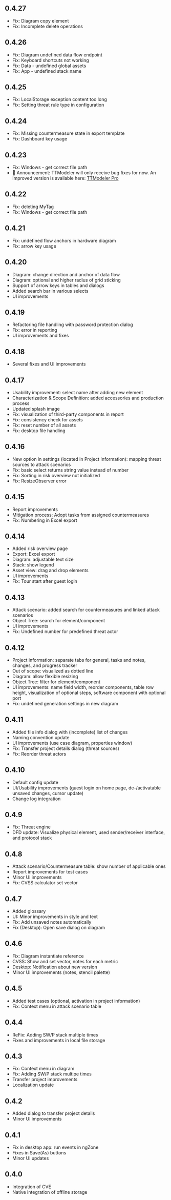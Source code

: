 ## 0.4.27

* Fix: Diagram copy element
* Fix: Incomplete delete operations

## 0.4.26

* Fix: Diagram undefined data flow endpoint
* Fix: Keyboard shortcuts not working
* Fix: Data - undefined global assets
* Fix: App - undefined stack name

## 0.4.25

* Fix: LocalStorage exception content too long
* Fix: Setting threat rule type in configuration

## 0.4.24

* Fix: Missing countermeasure state in export template
* Fix: Dashboard key usage

## 0.4.23

* Fix: Windows - get correct file path
* 📢 Announcement: TTModeler will only receive bug fixes for now. An improved version is available here: [TTModeler Pro](https://emgarde.de)

## 0.4.22

* Fix: deleting MyTag
* Fix: Windows - get correct file path

## 0.4.21

* Fix: undefined flow anchors in hardware diagram
* Fix: arrow key usage

## 0.4.20

* Diagram: change direction and anchor of data flow
* Diagram: optional and higher radius of grid sticking
* Support of arrow keys in tables and dialogs
* Added search bar in various selects 
* UI improvements

## 0.4.19

* Refactoring file handling with password protection dialog
* Fix: error in reporting
* UI improvements and fixes

## 0.4.18

* Several fixes and UI improvements

## 0.4.17

* Usability improvement: select name after adding new element
* Characterization & Scope Definition: added accessories and production process
* Updated splash image
* Fix: visualization of third-party components in report
* Fix: consistency check for assets
* Fix: reset number of all assets
* Fix: desktop file handling

## 0.4.16

* New option in settings (located in Project Information): mapping threat sources to attack scenarios
* Fix: basic select returns string value instead of number
* Fix: Sorting in risk overview not initialized
* Fix: ResizeObserver error

## 0.4.15

* Report improvements
* Mitigation process: Adopt tasks from assigned countermeasures
* Fix: Numbering in Excel export

## 0.4.14

* Added risk overview page
* Export: Excel export
* Diagram: adjustable text size
* Stack: show legend
* Asset view: drag and drop elements
* UI improvements
* Fix: Tour start after guest login

## 0.4.13

* Attack scenario: added search for countermeasures and linked attack scenarios
* Object Tree: search for element/component
* UI improvements
* Fix: Undefined number for predefined threat actor

## 0.4.12

* Project information: separate tabs for general, tasks and notes, changes, and progress tracker
* Out of scope: visualized as dotted line
* Diagram: allow flexible resizing
* Object Tree: filter for element/component
* UI improvements: name field width, reorder components, table row height, visualization of optional steps, software component with optional port
* Fix: undefined generation settings in new diagram 

## 0.4.11

* Added file info dialog with (incomplete) list of changes
* Naming convention update
* UI improvements (use case diagram, properties window)
* Fix: Transfer project details dialog (threat sources)
* Fix: Reorder threat actors

## 0.4.10

* Default config update
* UI/Usability improvements (guest login on home page, de-/activatable unsaved changes, cursor update)
* Change log integration

## 0.4.9

* Fix: Threat engine
* DFD update: Visualize physical element, used sender/receiver interface, and protocol stack

## 0.4.8

* Attack scenario/Countermeasure table: show number of applicable ones
* Report improvements for test cases
* Minor UI improvements
* Fix: CVSS calculator set vector

## 0.4.7

* Added glossary
* UI: Minor improvements in style and text
* Fix: Add unsaved notes automatically
* Fix (Desktop): Open save dialog on diagram
 
## 0.4.6

* Fix: Diagram instantiate reference
* CVSS: Show and set vector, notes for each metric
* Desktop: Notification about new version
* Minor UI improvements (notes, stencil palette)

## 0.4.5

* Added test cases (optional, activation in project information)
* Fix: Context menu in attack scenario table

## 0.4.4

* ReFix: Adding SW/P stack multiple times
* Fixes and improvements in local file storage

## 0.4.3

* Fix: Context menu in diagram 
* Fix: Adding SW/P stack multipe times
* Transfer project improvements
* Localization update

## 0.4.2

* Added dialog to transfer project details
* Minor UI improvements

## 0.4.1

* Fix in desktop app: run events in ngZone
* Fixes in Save(As) buttons
* Minor UI updates

## 0.4.0

* Integration of CVE
* Native integration of offline storage

